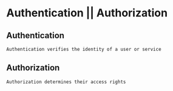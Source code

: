 # Authentication || Authorization

## Authentication
    Authentication verifies the identity of a user or service
## Authorization
    Authorization determines their access rights
